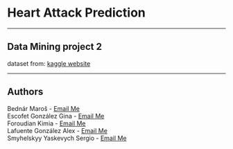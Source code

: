 # Heart Attack Prediction

---

## Data Mining project 2

dataset from: [kaggle website](https://www.kaggle.com/datasets/ankushpanday2/heart-attack-prediction-in-indonesia)

---
## Authors

Bednár Maroš - [Email Me](mailto:bednarmaros341@gmail.com) \
Escofet González Gina - [Email Me](mailto:gina.escofet@estudiantat.upc.edu) \
Foroudian Kimia - [Email Me](mailto:kimia.foroudian@gmail.com) \
Lafuente González Alex - [Email Me](mailto:alex.lafuente.gonzalez@estudiantat.upc.edu) \
Smyhelskyy Yaskevych Sergio - [Email Me](mailto:sergio.shmyhelskyy@estudiantat.upc.edu) 
